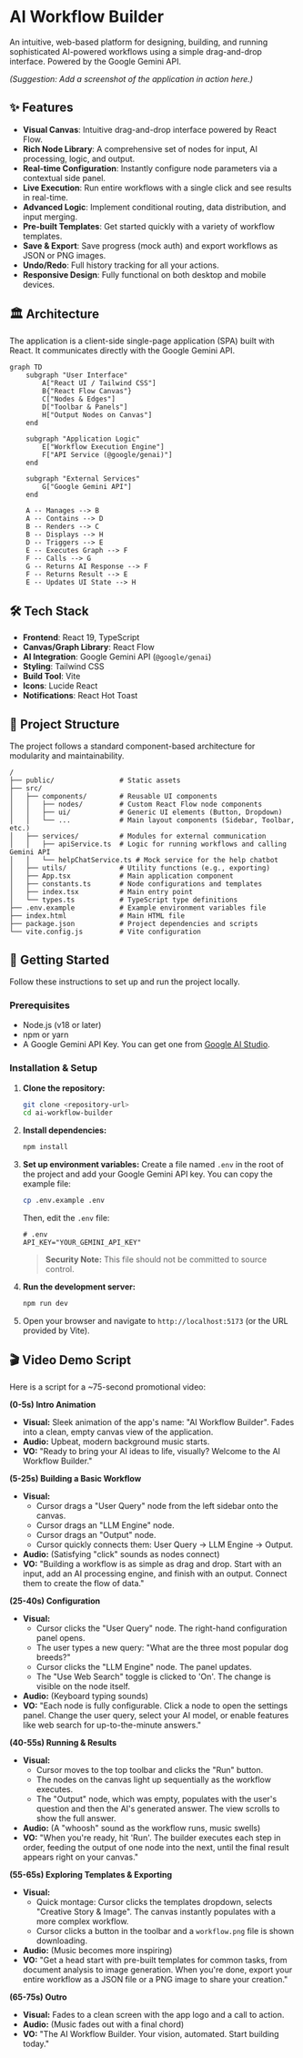 # AI Workflow Builder

An intuitive, web-based platform for designing, building, and running sophisticated AI-powered workflows using a simple drag-and-drop interface. Powered by the Google Gemini API.

*(Suggestion: Add a screenshot of the application in action here.)*

## ✨ Features

*   **Visual Canvas**: Intuitive drag-and-drop interface powered by React Flow.
*   **Rich Node Library**: A comprehensive set of nodes for input, AI processing, logic, and output.
*   **Real-time Configuration**: Instantly configure node parameters via a contextual side panel.
*   **Live Execution**: Run entire workflows with a single click and see results in real-time.
*   **Advanced Logic**: Implement conditional routing, data distribution, and input merging.
*   **Pre-built Templates**: Get started quickly with a variety of workflow templates.
*   **Save & Export**: Save progress (mock auth) and export workflows as JSON or PNG images.
*   **Undo/Redo**: Full history tracking for all your actions.
*   **Responsive Design**: Fully functional on both desktop and mobile devices.

## 🏛️ Architecture

The application is a client-side single-page application (SPA) built with React. It communicates directly with the Google Gemini API.

```mermaid
graph TD
    subgraph "User Interface"
        A["React UI / Tailwind CSS"]
        B{"React Flow Canvas"}
        C["Nodes & Edges"]
        D["Toolbar & Panels"]
        H["Output Nodes on Canvas"]
    end

    subgraph "Application Logic"
        E["Workflow Execution Engine"]
        F["API Service (@google/genai)"]
    end

    subgraph "External Services"
        G["Google Gemini API"]
    end

    A -- Manages --> B
    A -- Contains --> D
    B -- Renders --> C
    B -- Displays --> H
    D -- Triggers --> E
    E -- Executes Graph --> F
    F -- Calls --> G
    G -- Returns AI Response --> F
    F -- Returns Result --> E
    E -- Updates UI State --> H
```

## 🛠️ Tech Stack

*   **Frontend**: React 19, TypeScript
*   **Canvas/Graph Library**: React Flow
*   **AI Integration**: Google Gemini API (`@google/genai`)
*   **Styling**: Tailwind CSS
*   **Build Tool**: Vite
*   **Icons**: Lucide React
*   **Notifications**: React Hot Toast

## 📂 Project Structure

The project follows a standard component-based architecture for modularity and maintainability.

```
/
├── public/                # Static assets
├── src/
│   ├── components/        # Reusable UI components
│   │   ├── nodes/         # Custom React Flow node components
│   │   ├── ui/            # Generic UI elements (Button, Dropdown)
│   │   └── ...            # Main layout components (Sidebar, Toolbar, etc.)
│   ├── services/          # Modules for external communication
│   │   ├── apiService.ts  # Logic for running workflows and calling Gemini API
│   │   └── helpChatService.ts # Mock service for the help chatbot
│   ├── utils/             # Utility functions (e.g., exporting)
│   ├── App.tsx            # Main application component
│   ├── constants.ts       # Node configurations and templates
│   ├── index.tsx          # Main entry point
│   └── types.ts           # TypeScript type definitions
├── .env.example           # Example environment variables file
├── index.html             # Main HTML file
├── package.json           # Project dependencies and scripts
└── vite.config.js         # Vite configuration
```

## 🚀 Getting Started

Follow these instructions to set up and run the project locally.

### Prerequisites

*   Node.js (v18 or later)
*   npm or yarn
*   A Google Gemini API Key. You can get one from [Google AI Studio](https://aistudio.google.com/app/apikey).

### Installation & Setup

1.  **Clone the repository:**
    ```bash
    git clone <repository-url>
    cd ai-workflow-builder
    ```

2.  **Install dependencies:**
    ```bash
    npm install
    ```

3.  **Set up environment variables:**
    Create a file named `.env` in the root of the project and add your Google Gemini API key. You can copy the example file:
    ```bash
    cp .env.example .env
    ```
    Then, edit the `.env` file:
    ```env
    # .env
    API_KEY="YOUR_GEMINI_API_KEY"
    ```
    > **Security Note:** This file should not be committed to source control.

4.  **Run the development server:**
    ```bash
    npm run dev
    ```

5.  Open your browser and navigate to `http://localhost:5173` (or the URL provided by Vite).

## 🎬 Video Demo Script

Here is a script for a ~75-second promotional video:

**(0-5s) Intro Animation**
*   **Visual:** Sleek animation of the app's name: "AI Workflow Builder". Fades into a clean, empty canvas view of the application.
*   **Audio:** Upbeat, modern background music starts.
*   **VO:** "Ready to bring your AI ideas to life, visually? Welcome to the AI Workflow Builder."

**(5-25s) Building a Basic Workflow**
*   **Visual:**
    *   Cursor drags a "User Query" node from the left sidebar onto the canvas.
    *   Cursor drags an "LLM Engine" node.
    *   Cursor drags an "Output" node.
    *   Cursor quickly connects them: User Query -> LLM Engine -> Output.
*   **Audio:** (Satisfying "click" sounds as nodes connect)
*   **VO:** "Building a workflow is as simple as drag and drop. Start with an input, add an AI processing engine, and finish with an output. Connect them to create the flow of data."

**(25-40s) Configuration**
*   **Visual:**
    *   Cursor clicks the "User Query" node. The right-hand configuration panel opens.
    *   The user types a new query: "What are the three most popular dog breeds?"
    *   Cursor clicks the "LLM Engine" node. The panel updates.
    *   The "Use Web Search" toggle is clicked to 'On'. The change is visible on the node itself.
*   **Audio:** (Keyboard typing sounds)
*   **VO:** "Each node is fully configurable. Click a node to open the settings panel. Change the user query, select your AI model, or enable features like web search for up-to-the-minute answers."

**(40-55s) Running & Results**
*   **Visual:**
    *   Cursor moves to the top toolbar and clicks the "Run" button.
    *   The nodes on the canvas light up sequentially as the workflow executes.
    *   The "Output" node, which was empty, populates with the user's question and then the AI's generated answer. The view scrolls to show the full answer.
*   **Audio:** (A "whoosh" sound as the workflow runs, music swells)
*   **VO:** "When you're ready, hit 'Run'. The builder executes each step in order, feeding the output of one node into the next, until the final result appears right on your canvas."

**(55-65s) Exploring Templates & Exporting**
*   **Visual:**
    *   Quick montage: Cursor clicks the templates dropdown, selects "Creative Story & Image". The canvas instantly populates with a more complex workflow.
    *   Cursor clicks a button in the toolbar and a `workflow.png` file is shown downloading.
*   **Audio:** (Music becomes more inspiring)
*   **VO:** "Get a head start with pre-built templates for common tasks, from document analysis to image generation. When you're done, export your entire workflow as a JSON file or a PNG image to share your creation."

**(65-75s) Outro**
*   **Visual:** Fades to a clean screen with the app logo and a call to action.
*   **Audio:** (Music fades out with a final chord)
*   **VO:** "The AI Workflow Builder. Your vision, automated. Start building today."